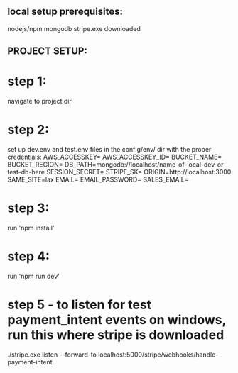 ## local setup prerequisites:

nodejs/npm
mongodb
stripe.exe downloaded

## PROJECT SETUP:

# step 1:

navigate to project dir

# step 2:

set up dev.env and test.env files in the config/env/ dir with the proper credentials:
AWS_ACCESSKEY=
AWS_ACCESSKEY_ID=
BUCKET_NAME=
BUCKET_REGION=
DB_PATH=mongodb://localhost/name-of-local-dev-or-test-db-here
SESSION_SECRET=
STRIPE_SK=
ORIGIN=http://localhost:3000
SAME_SITE=lax
EMAIL=
EMAIL_PASSWORD=
SALES_EMAIL=

# step 3:

run 'npm install'

# step 4:

run 'npm run dev'

# step 5 - to listen for test payment_intent events on windows, run this where stripe is downloaded

./stripe.exe listen --forward-to localhost:5000/stripe/webhooks/handle-payment-intent
